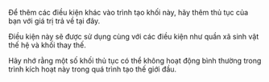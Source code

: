 Để thêm các điều kiện khác vào trình tạo khối này, hãy thêm thủ tục của bạn với giá trị trả về tại đây.

Điều kiện này sẽ được sử dụng cùng với các điều kiện như quần xã sinh vật thế hệ và khối thay thế.

Hãy nhớ rằng một số khối thủ tục có thể không hoạt động bình thường trong trình kích hoạt này trong quá trình tạo thế giới đầu.